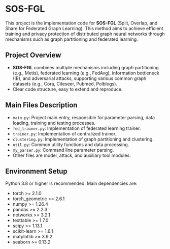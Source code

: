 # SOS-FGL

This project is the implementation code for **SOS-FGL** (Split, Overlap, and Share for Federated Graph Learning). This method aims to achieve efficient training and privacy protection of distributed graph neural networks through mechanisms such as graph partitioning and federated learning.

## Project Overview

- **SOS-FGL** combines multiple mechanisms including graph partitioning (e.g., Metis), federated learning (e.g., FedAvg), information bottleneck (IB), and adversarial attacks, supporting various common graph datasets (e.g., Cora, Citeseer, Pubmed, Polblogs).
- Clear code structure, easy to extend and reproduce.

## Main Files Description

- `main.py`: Project main entry, responsible for parameter parsing, data loading, training and testing processes.
- `fed_trainer.py`: Implementation of federated learning trainer.
- `trainer.py`: Implementation of centralized trainer.
- `clustering.py`: Implementation of graph partitioning and clustering.
- `util.py`: Common utility functions and data processing.
- `my_parser.py`: Command line parameter parsing.
- Other files are model, attack, and auxiliary tool modules.

## Environment Setup

Python 3.8 or higher is recommended. Main dependencies are:

- torch >= 2.1.0
- torch_geometric >= 2.6.1
- numpy >= 1.26.4
- pandas >= 2.2.3
- networkx >= 3.2.1
- texttable >= 1.7.0
- scipy >= 1.13.1
- scikit-learn >= 1.6.1
- matplotlib >= 3.9.2
- seaborn >= 0.13.2


